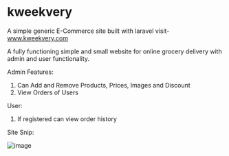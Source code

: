 # kweekvery
A simple generic E-Commerce site built with laravel
visit- www.kweekvery.com

A fully functioning simple and small website for online grocery delivery with admin and user functionality.

Admin Features:
1. Can Add and Remove Products, Prices, Images and Discount
2. View Orders of Users

User:
1. If registered can view order history

Site Snip:


![image](https://user-images.githubusercontent.com/22129003/183385839-61d2f092-3358-4a80-b93e-5a2260cbcad4.png)
